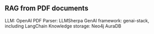 ## RAG from PDF documents

LLM: OpenAI
PDF Parser: LLMSherpa
GenAI framework: genai-stack, including LangChain
Knowledge storage: Neo4j AuraDB

